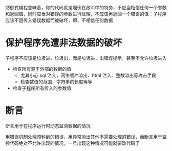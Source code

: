 防御式编程意味着，你的代码就是埋伏在敌军中的特务，不应当相信任何一个参数和返回值，同时应当对错误的参数进行处理，不应该再返回一个错误的值：子程序应该不因传入错误数据而被破坏，即，不相信任何数据

# 保护程序免遭非法数据的破坏
子程序不应该是垃圾进，垃圾出，而是垃圾进，出错误提示，甚至不允许垃圾进入
- 检查所有源于外部的数据的值
    - 尤其小心 sql 注入，网络缓冲溢出、html 注入、整数溢出等攻击手段
    - 检查数值的范围，字符串的长度等等
- 检查子程序所有传入的参数值

# 断言
断言用于在程序运行时动态监测数据的情况

用错误机制处理预料到的错误，用异常抛出其他不需要处理的错误，而断言用于监控代码绝对不允许出现的情况，一旦出现这种情况可能就要改代码了